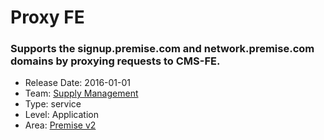 # Proxy FE
### Supports the signup.premise.com and network.premise.com domains by proxying requests to CMS-FE.
* Release Date: 2016-01-01
* Team: [Supply Management](../teams/supply.md)
* Type: service
* Level: Application
* Area: [Premise v2](areas/v2.png)
